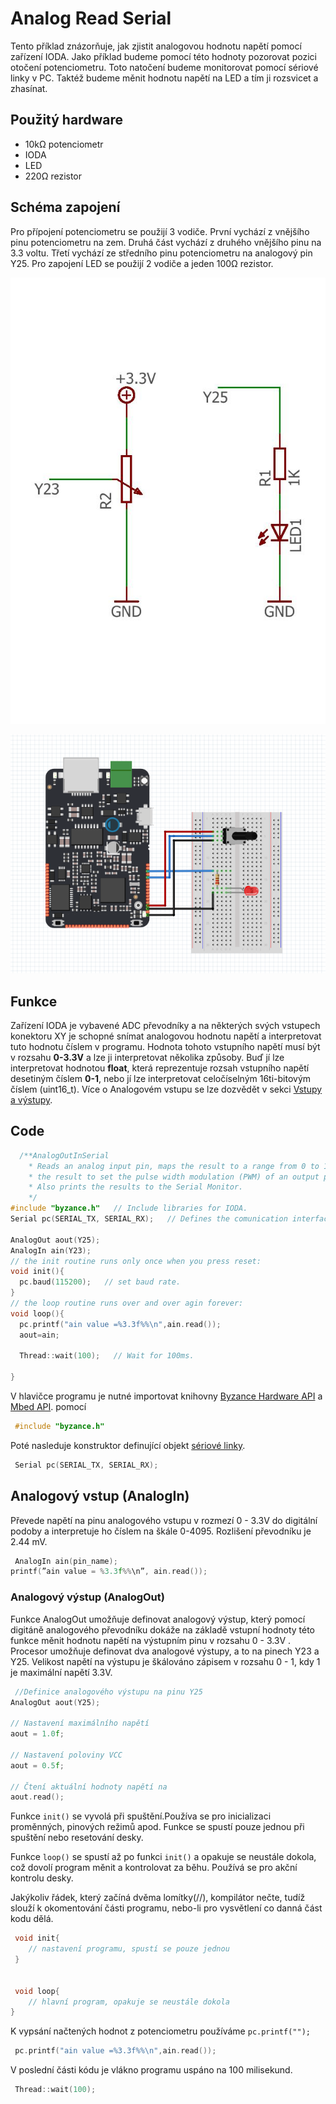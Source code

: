 # Analog Read Serial

Tento příklad znázorňuje, jak zjistit analogovou hodnotu napětí pomocí zařízení IODA. Jako příklad budeme pomocí této hodnoty pozorovat pozici otočení potenciometru. Toto natočení budeme monitorovat pomocí sériové linky v PC. Taktéž budeme měnit hodnotu napětí na LED a tím ji rozsvicet a zhasínat.

## Použitý hardware

* 10kΩ potenciometr
* IODA
* LED
* 220Ω rezistor

## Schéma zapojení

Pro přípojení potenciometru se použijí 3 vodiče. První vychází z vnějšího pinu potenciometru na zem. Druhá část vychází z druhého vnějšího pinu na 3.3 voltu. Třetí vychází ze středního pinu potenciometru na analogový pin Y25. Pro zapojení LED se použijí 2 vodiče a jeden 100Ω rezistor.

![](../../../.gitbook/assets/untitled-page-001-3.jpg)

![](../../../.gitbook/assets/analogreadserial-fritzing.PNG)



## Funkce

Zařízení IODA je vybavené ADC převodníky a na některých svých vstupech konektoru XY je schopné snímat analogovou hodnotu napětí a interpretovat tuto hodnotu číslem v programu. Hodnota tohoto vstupního napětí musí být v rozsahu **0-3.3V** a lze ji interpretovat několika způsoby. Buď jí lze interpretovat hodnotou **float**, která reprezentuje rozsah vstupního napětí desetiným číslem **0-1**, nebo jí lze interpretovat celočíselným 16ti-bitovým číslem \(uint16\_t\). Více o Analogovém vstupu se lze dozvědět v sekci [Vstupy a výstupy](../../programovani-hw/mbed-api/vstupy-a-vystupy.md#analogin). 

## Code

```cpp
  /**AnalogOutInSerial
    * Reads an analog input pin, maps the result to a range from 0 to 1 and uses
    * the result to set the pulse width modulation (PWM) of an output pin.
    * Also prints the results to the Serial Monitor.
    */
#include "byzance.h"   // Include libraries for IODA.
Serial pc(SERIAL_TX, SERIAL_RX);   // Defines the comunication interface if the serial line , SPI, CAN is needen in the program.

AnalogOut aout(Y25);   
AnalogIn ain(Y23);
// the init routine runs only once when you press reset:
void init(){
  pc.baud(115200);   // set baud rate.
}
// the loop routine runs over and over agin forever:
void loop(){ 
  pc.printf("ain value =%3.3f%%\n",ain.read());
  aout=ain; 

  Thread::wait(100);   // Wait for 100ms.

}
```



 V hlavičce programu je nutné importovat knihovny [Byzance Hardware API](https://docu.byzance.cz/hardware-a-programovani/programovani-hw/byzance-api) a [Mbed API](https://docu.byzance.cz/hardware-a-programovani/programovani-hw/mbed-api). pomocí

```cpp
 #include "byzance.h"
```

 Poté nasleduje konstruktor definující objekt [sériové linky](https://docu.byzance.cz/hardware-a-programovani/tutorialy/komunikace-po-seriove-lince-uart-s-pc).

```cpp
 Serial pc(SERIAL_TX, SERIAL_RX);
```

## Analogový vstup \(AnalogIn\)

Převede napětí na pinu analogového vstupu v rozmezí 0 - 3.3V do digitální podoby a interpretuje ho číslem na škále 0-4095. Rozlišení převodníku je 2.44 mV.

```cpp
 AnalogIn ain(pin_name);
printf(”ain value = %3.3f%%\n”, ain.read());
```

### Analogový výstup \(AnalogOut\)

Funkce AnalogOut umožňuje definovat analogový výstup, který pomocí digitáně analogového převodníku dokáže na základě vstupní hodnoty této funkce měnit hodnotu napětí na výstupním pinu v rozsahu 0 - 3.3V . Procesor umožňuje definovat dva analogové výstupy, a to na pinech Y23 a Y25. Velikost napětí na výstupu je škálováno zápisem v rozsahu 0 - 1, kdy 1 je maximální napětí 3.3V.

```cpp
 //Definice analogového výstupu na pinu Y25
AnalogOut aout(Y25);

// Nastavení maximálního napětí
aout = 1.0f;

// Nastavení poloviny VCC
aout = 0.5f; 

// Čtení aktuální hodnoty napětí na 
aout.read();
```

Funkce `init()` se vyvolá při spuštění.Používa se pro inicializaci proměnných, pinových režimů apod. Funkce se spustí pouze jednou při spuštění nebo resetování desky.

Funkce `loop()` se spustí až po funkci `init()` a opakuje se neustále dokola, což dovolí program měnit a kontrolovat za běhu. Používá se pro akční kontrolu desky.

Jakýkoliv řádek, který začíná dvěma lomítky\(//\), kompilátor nečte, tudíž slouží k okomentování části programu, nebo-li pro vysvětlení co danná část kodu dělá.

```cpp
 void init{
    // nastavení programu, spustí se pouze jednou
 } 


 void loop{
    // hlavní program, opakuje se neustále dokola
}
```

K vypsání načtených hodnot z potenciometru používáme `pc.printf("");`

```cpp
 pc.printf("ain value =%3.3f%%\n",ain.read());
```

 V poslední části kódu je vlákno programu uspáno na 100 milisekund.

```cpp
 Thread::wait(100);
```



